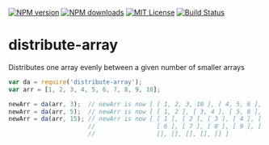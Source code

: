
[![NPM version][npm-version-image]][npm-url] [![NPM downloads][npm-downloads-image]][npm-url] [![MIT License][license-image]][license-url] [![Build Status][travis-image]][travis-url]

# distribute-array
Distributes one array evenly between a given number of smaller arrays

```javascript
var da = require('distribute-array');
var arr = [1, 2, 3, 4, 5, 6, 7, 8, 9, 10];

newArr = da(arr, 3);  // newArr is now [ [ 1, 2, 3, 10 ], [ 4, 5, 6 ], [ 7, 8, 9 ] ] 
newArr = da(arr, 5);  // newArr is now [ [ 1, 2 ], [ 3, 4 ], [ 5, 6 ], [ 7, 8 ], [ 9, 10 ] ]
newArr = da(arr, 15); // newArr is now [ [ 1 ], [ 2 ], [ 3 ], [ 4 ], [ 5 ],
                      //                 [ 6 ], [ 7 ], [ 8 ], [ 9 ], [ 10 ],
                      //                 [], [], [], [], [] ]
```


[license-image]: http://img.shields.io/badge/license-MIT-blue.svg?style=flat
[license-url]: LICENSE

[npm-url]: https://npmjs.org/package/distribute-array
[npm-version-image]: http://img.shields.io/npm/v/distribute-array.svg?style=flat
[npm-downloads-image]: http://img.shields.io/npm/dm/distribute-array.svg?style=flat

[travis-url]: http://travis-ci.org/fergiemcdowall/distribute-array
[travis-image]: http://img.shields.io/travis/fergiemcdowall/distribute-array.svg?style=flat
